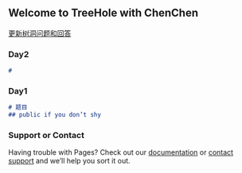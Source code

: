 ## Welcome to TreeHole with ChenChen

[更新树洞问题和回答](https://github.com/zhanghfan/TreeHole/edit/master/README.md) 

### Day2
```markdown
# 
```


### Day1


```markdown
# 题目
## public if you don’t shy

```


### Support or Contact

Having trouble with Pages? Check out our [documentation](https://help.github.com/categories/github-pages-basics/) or [contact support](https://github.com/contact) and we’ll help you sort it out.
